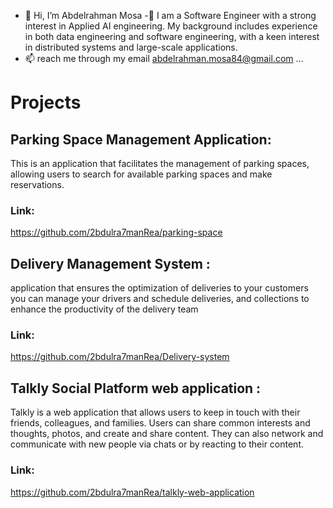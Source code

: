 - 👋 Hi, I’m Abdelrahman Mosa
-👀 I am a Software Engineer with a strong interest in Applied AI engineering. My background includes experience in both data engineering and software engineering, with a keen interest in distributed systems and large-scale applications.
- 📫 reach me through my email abdelrahman.mosa84@gmail.com ...


# Projects

## Parking Space Management Application:
This is an application that facilitates the management of parking spaces, allowing users to search for available parking spaces and make reservations.

### Link:
https://github.com/2bdulra7manRea/parking-space


## Delivery Management System :
application that ensures the optimization of deliveries to your customers
you can manage your drivers and schedule deliveries, and collections to enhance the productivity of the delivery team

### Link:
https://github.com/2bdulra7manRea/Delivery-system


## Talkly Social Platform web application :
Talkly is a web application that allows users to keep in touch with their friends, colleagues, and families. Users can share common interests and thoughts, photos, and create and share content. They can also network and communicate with new people via chats or by reacting to their content.

### Link: 
https://github.com/2bdulra7manRea/talkly-web-application




